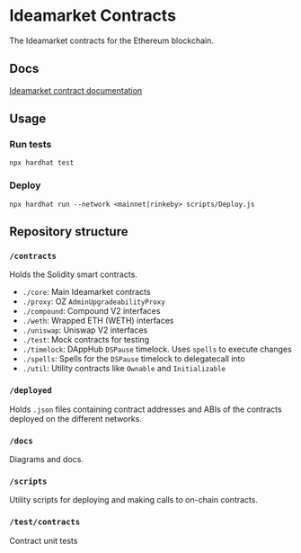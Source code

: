 # Ideamarket Contracts

The Ideamarket contracts for the Ethereum blockchain.

## Docs
[Ideamarket contract documentation](https://docs.ideamarket.io/contracts)

## Usage

### Run tests

`npx hardhat test`

### Deploy

`npx hardhat run --network <mainnet|rinkeby> scripts/Deploy.js`

## Repository structure

### `/contracts`

Holds the Solidity smart contracts.

-   `./core`: Main Ideamarket contracts
-   `./proxy`: OZ `AdminUpgradeabilityProxy`
-   `./compound`: Compound V2 interfaces
-   `./weth`: Wrapped ETH (WETH) interfaces
-   `./uniswap`: Uniswap V2 interfaces
-   `./test`: Mock contracts for testing
-   `./timelock`: DAppHub `DSPause` timelock. Uses `spells` to execute changes
-   `./spells`: Spells for the `DSPause` timelock to delegatecall into
-   `./util`: Utility contracts like `Ownable` and `Initializable`

### `/deployed`

Holds `.json` files containing contract addresses and ABIs of the contracts deployed on the different networks.

### `/docs`

Diagrams and docs.

### `/scripts`

Utility scripts for deploying and making calls to on-chain contracts.

### `/test/contracts`

Contract unit tests
